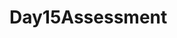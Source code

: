 # Day15Assessment
<!-- DOM with Simple calculator and SurveyForm using HTML, CSS, javascript and bootstrap  -->
